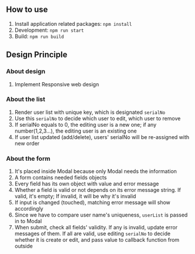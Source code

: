 ## How to use

1. Install application related packages: `npm install`
1. Development: `npm run start`
1. Build: `npm run build`

## Design Principle

### About design
1. Implement Responsive web design

### About the list
1. Render user list with unique key, which is designated `serialNo`
1. Use this `serialNo` to decide which user to edit, which user to remove
1. If serialNo equals to 0, the editing user is a new one; if any number(1,2,3...), the editing user is an existing one
1. If user list updated (add/delete), users' serialNo will be re-assigned with new order

### About the form
1. It's placed inside Modal because only Modal needs the information
1. A form contains needed fields objects
1. Every field has its own object with value and error message
1. Whether a field is valid or not depends on its error message string. If valid, it's empty; If invalid, it will be why it's invalid
1. If input is changed (touched), matching error message will show accordingly
1. Since we have to compare user name's uniqueness, `userList` is passed in to Modal
1. When submit, check all fields' validity. If any is invalid, update error messages of them. If all are valid, use editing `serialNo` to decide whether it is create or edit, and pass value to callback function from outside

